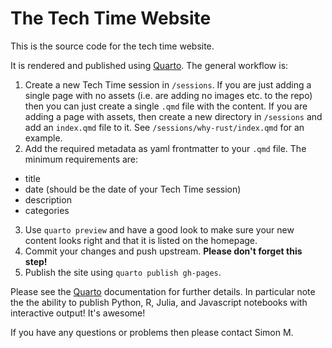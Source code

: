 The Tech Time Website
=====================

This is the source code for the tech time website.

It is rendered and published using [Quarto](https://quarto.org). The general workflow is:

1. Create a new Tech Time session in `/sessions`. If you are just adding a single page with no assets (i.e. are adding no images etc. to the repo) then you can just create a single `.qmd` file with the content. If you are adding a page with assets, then create a new directory in `/sessions` and add an `index.qmd` file to it. See `/sessions/why-rust/index.qmd` for an example.
2. Add the required metadata as yaml frontmatter to your `.qmd` file. The minimum requirements are:
  - title
  - date (should be the date of your Tech Time session)
  - description
  - categories
3. Use `quarto preview` and have a good look to make sure your new content looks right and that it is listed on the homepage.
4. Commit your changes and push upstream. **Please don't forget this step!**
5. Publish the site using `quarto publish gh-pages`.

Please see the [Quarto](https://quarto.org) documentation for further details. In particular note the the ability to publish Python, R, Julia, and Javascript notebooks with interactive output! It's awesome!

If you have any questions or problems then please contact Simon M.
